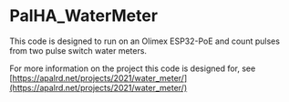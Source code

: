 # PalHA_WaterMeter
This code is designed to run on an Olimex ESP32-PoE and count pulses from two pulse switch water meters. 

For more information on the project this code is designed for, see [https://apalrd.net/projects/2021/water_meter/](https://apalrd.net/projects/2021/water_meter/)
